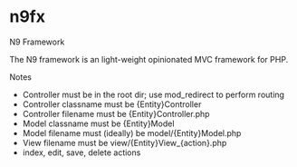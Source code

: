 # n9fx
N9 Framework

The N9 framework is an light-weight opinionated MVC framework for PHP.

Notes
* Controller must be in the root dir; use mod_redirect to perform routing
* Controller classname must be {Entity}Controller
* Controller filename must be {Entity}Controller.php
* Model classname must be {Entity}Model
* Model filename must (ideally) be model/{Entity}Model.php
* View filename must be view/{Entity}View_{action}.php
* index, edit, save, delete actions
